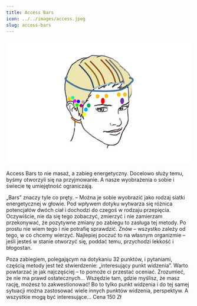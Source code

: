 ```yaml
---
title: Access Bars
icon: ../../images/access.jpeg
slug: access-bars
---
```


![Zdjęcie masażu](../../images/access.jpeg)

Access Bars to nie masaż, a zabieg energetyczny. Docelowo służy temu, byśmy otworzyli się na przyjmowanie. A nasze wyobrażenia o sobie i świecie tę umiejętność ograniczają.

„Bars” znaczy tyle co pręty. – Można je sobie wyobrazić jako rodzaj siatki energetycznej w głowie. Pod wpływem dotyku wytwarza się różnica potencjałów dwóch ciał i dochodzi do czegoś w rodzaju przepięcia. Oczywiście, nie da się tego zobaczyć, zmierzyć i nie zamierzam przekonywać, że pozytywne zmiany po zabiegu to zasługa tej metody. Po prostu nie wiem tego i nie potrafię sprawdzić. Znów – wszystko zależy od tego, w co chcemy wierzyć. Najlepiej poczuć to na własnym organizmie – jeśli jesteś w stanie otworzyć się, poddać temu, przychodzi lekkość i błogostan.

Poza zabiegiem, polegającym na dotykaniu 32 punktów, i pytaniami, częścią metody jest też stwierdzenie: „interesujący punkt widzenia”. Warto powtarzać je jak najczęściej – to pomoże ci przestać oceniać. Zrozumieć, że nie ma prawd ostatecznych… Wszędzie tam, gdzie myślisz, że masz rację, możesz to zakwestionować! Bo to tylko punkt widzenia i do tej samej sytuacji można zastosować wiele innych punktów widzenia, perspektyw. A wszystkie mogą być interesujące…
‌Cena 150 Zł
